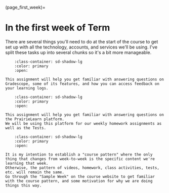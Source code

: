(page_first_week)=
# In the first week of Term

There are several things you'll need to do at the start of the course to get set up with all the technology, accounts, and services we'll be using.
I've split these tasks up into several chunks so it's a bit more manageable. 

```{dropdown} 6. Complete the first Learning Log (LL01) on Gradescope.
    :class-container: sd-shadow-lg
    :color: primary
    :open:

This assignment will help you get familiar with answering questions on Gradescope, some of its features, and how you can access feedback on your learning logs.
```

```{dropdown} 7. Complete your first Homework (HW01) PrairieLearn.
    :class-container: sd-shadow-lg
    :color: primary
    :open:

This assignment will help you get familiar with answering questions on the PrairieLearn platform.
We will be using this platform for our weekly homework assignments as well as the Tests.
```

```{dropdown} 8. Get Familiar with the course pattern.
    :class-container: sd-shadow-lg
    :color: primary
    :open:

It is my intention to establish a "course pattern" where the only thing that changes from week-to-week is the specific content we're learning that week.
Otherwise, the pattern of videos, homework, class activities, tests, etc. will remain the same.
Go through the "Sample Week" on the course website to get familiar with the course pattern, and some motivation for why we are doing things this way.
```